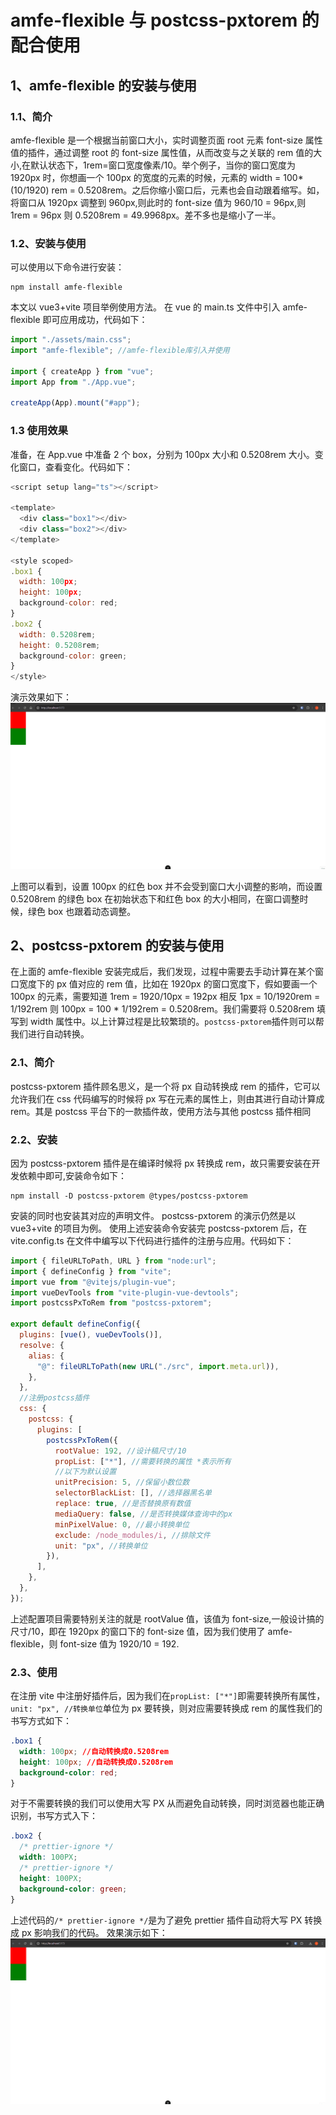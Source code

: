 # amfe-flexible 与 postcss-pxtorem 的配合使用

## 1、amfe-flexible 的安装与使用

### 1.1、简介

amfe-flexible 是一个根据当前窗口大小，实时调整页面 root 元素 font-size 属性值的插件，通过调整 root 的 font-size 属性值，从而改变与之关联的 rem 值的大小,在默认状态下，1rem=窗口宽度像素/10。举个例子，当你的窗口宽度为 1920px 时，你想画一个 100px 的宽度的元素的时候，元素的 width = 100\*(10/1920) rem = 0.5208rem。之后你缩小窗口后，元素也会自动跟着缩写。如，将窗口从 1920px 调整到 960px,则此时的 font-size 值为 960/10 = 96px,则 1rem = 96px 则 0.5208rem = 49.9968px。差不多也是缩小了一半。

### 1.2、安装与使用

可以使用以下命令进行安装：

```
npm install amfe-flexible
```

本文以 vue3+vite 项目举例使用方法。
在 vue 的 main.ts 文件中引入 amfe-flexible 即可应用成功，代码如下：

```javascript
import "./assets/main.css";
import "amfe-flexible"; //amfe-flexible库引入并使用

import { createApp } from "vue";
import App from "./App.vue";

createApp(App).mount("#app");
```

### 1.3 使用效果

准备，在 App.vue 中准备 2 个 box，分别为 100px 大小和 0.5208rem 大小。变化窗口，查看变化。代码如下：

```javascript
<script setup lang="ts"></script>

<template>
  <div class="box1"></div>
  <div class="box2"></div>
</template>

<style scoped>
.box1 {
  width: 100px;
  height: 100px;
  background-color: red;
}
.box2 {
  width: 0.5208rem;
  height: 0.5208rem;
  background-color: green;
}
</style>

```

演示效果如下：
![演示图片](https://github.com/MilletQ/Blogs/blob/637252c4e9f9ea189cc95f6628b108d6950de3d2/articles/001.amfe-flexible%E4%B8%8Epostcss-pxtorem%E7%9A%84%E9%85%8D%E5%90%88%E4%BD%BF%E7%94%A8/images/1.gif?raw=true "演示图片")

上图可以看到，设置 100px 的红色 box 并不会受到窗口大小调整的影响，而设置 0.5208rem 的绿色 box 在初始状态下和红色 box 的大小相同，在窗口调整时候，绿色 box 也跟着动态调整。

## 2、postcss-pxtorem 的安装与使用

在上面的 amfe-flexible 安装完成后，我们发现，过程中需要去手动计算在某个窗口宽度下的 px 值对应的 rem 值，比如在 1920px 的窗口宽度下，假如要画一个 100px 的元素，需要知道 1rem = 1920/10px = 192px 相反 1px = 10/1920rem = 1/192rem 则 100px = 100 \* 1/192rem = 0.5208rem。我们需要将 0.5208rem 填写到 width 属性中。以上计算过程是比较繁琐的。`postcss-pxtorem`插件则可以帮我们进行自动转换。

### 2.1、简介

postcss-pxtorem 插件顾名思义，是一个将 px 自动转换成 rem 的插件，它可以允许我们在 css 代码编写的时候将 px 写在元素的属性上，则由其进行自动计算成 rem。其是 postcss 平台下的一款插件故，使用方法与其他 postcss 插件相同

### 2.2、安装

因为 postcss-pxtorem 插件是在编译时候将 px 转换成 rem，故只需要安装在开发依赖中即可,安装命令如下：

```
npm install -D postcss-pxtorem @types/postcss-pxtorem
```

安装的同时也安装其对应的声明文件。
postcss-pxtorem 的演示仍然是以 vue3+vite 的项目为例。
使用上述安装命令安装完 postcss-pxtorem 后，在 vite.config.ts 在文件中编写以下代码进行插件的注册与应用。代码如下：

```javascript
import { fileURLToPath, URL } from "node:url";
import { defineConfig } from "vite";
import vue from "@vitejs/plugin-vue";
import vueDevTools from "vite-plugin-vue-devtools";
import postcssPxToRem from "postcss-pxtorem";

export default defineConfig({
  plugins: [vue(), vueDevTools()],
  resolve: {
    alias: {
      "@": fileURLToPath(new URL("./src", import.meta.url)),
    },
  },
  //注册postcss插件
  css: {
    postcss: {
      plugins: [
        postcssPxToRem({
          rootValue: 192, //设计稿尺寸/10
          propList: ["*"], //需要转换的属性 *表示所有
          //以下为默认设置
          unitPrecision: 5, //保留小数位数
          selectorBlackList: [], //选择器黑名单
          replace: true, //是否替换原有数值
          mediaQuery: false, //是否转换媒体查询中的px
          minPixelValue: 0, //最小转换单位
          exclude: /node_modules/i, //排除文件
          unit: "px", //转换单位
        }),
      ],
    },
  },
});
```

上述配置项目需要特别关注的就是 rootValue 值，该值为 font-size,一般设计搞的尺寸/10，即在 1920px 的窗口下的 font-size 值，因为我们使用了 amfe-flexible，则 font-size 值为 1920/10 = 192.

### 2.3、使用

在注册 vite 中注册好插件后，因为我们在`propList: ["*"]`即需要转换所有属性，`unit: "px", //转换单位`单位为 px 要转换，则对应需要转换成 rem 的属性我们的书写方式如下：

```css
.box1 {
  width: 100px; //自动转换成0.5208rem
  height: 100px; //自动转换成0.5208rem
  background-color: red;
}
```

对于不需要转换的我们可以使用大写 PX 从而避免自动转换，同时浏览器也能正确识别，书写方式入下：

```css
.box2 {
  /* prettier-ignore */
  width: 100PX;
  /* prettier-ignore */
  height: 100PX;
  background-color: green;
}
```

上述代码的`/* prettier-ignore */`是为了避免 prettier 插件自动将大写 PX 转换成 px 影响我们的代码。
效果演示如下：
![演示图片](https://github.com/MilletQ/Blogs/blob/637252c4e9f9ea189cc95f6628b108d6950de3d2/articles/001.amfe-flexible%E4%B8%8Epostcss-pxtorem%E7%9A%84%E9%85%8D%E5%90%88%E4%BD%BF%E7%94%A8/images/2.gif?raw=true "演示图片")
